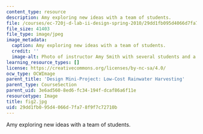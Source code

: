 ```yaml
---
content_type: resource
description: Amy exploring new ideas with a team of students.
file: /courses/ec-720j-d-lab-ii-design-spring-2010/29dd1fb095d4066d7fa78f9f7c72710b_fig2.jpg
file_size: 41403
file_type: image/jpeg
image_metadata:
  caption: Amy exploring new ideas with a team of students.
  credit: ''
  image-alt: Photo of instructor Amy Smith with several students and a poster board.
learning_resource_types: []
license: https://creativecommons.org/licenses/by-nc-sa/4.0/
ocw_type: OCWImage
parent_title: 'Design Mini-Project: Low-Cost Rainwater Harvesting'
parent_type: CourseSection
parent_uid: 3e6ad560-8ed6-fc34-194f-dcaf86a6f11e
resourcetype: Image
title: fig2.jpg
uid: 29dd1fb0-95d4-066d-7fa7-8f9f7c72710b
---
```

Amy exploring new ideas with a team of students.